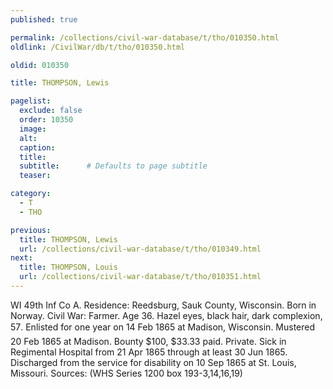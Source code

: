 ```yaml
---
published: true

permalink: /collections/civil-war-database/t/tho/010350.html
oldlink: /CivilWar/db/t/tho/010350.html

oldid: 010350

title: THOMPSON, Lewis

pagelist:
  exclude: false
  order: 10350
  image: 
  alt:
  caption:
  title:
  subtitle:      # Defaults to page subtitle
  teaser:

category: 
  - T 
  - THO

previous:
  title: THOMPSON, Lewis
  url: /collections/civil-war-database/t/tho/010349.html  
next:
  title: THOMPSON, Louis
  url: /collections/civil-war-database/t/tho/010351.html   
---
```

WI 49th Inf Co A. Residence: Reedsburg, Sauk County, Wisconsin. Born in Norway. Civil War: Farmer. Age 36. Hazel eyes, black hair, dark complexion, 5&#146;7&#148;. Enlisted for one year on 14 Feb 1865 at Madison, Wisconsin. Mustered 20 Feb 1865 at Madison. Bounty $100, $33.33 paid. Private. Sick in Regimental Hospital from 21 Apr 1865 through at least 30 Jun 1865. Discharged from the service for disability on 10 Sep 1865 at St. Louis, Missouri. Sources: (WHS Series 1200 box 193-3,14,16,19)